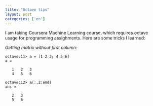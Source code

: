 ```yaml
--- 
title: "Octave tips"
layout: post
categories: ['en']
---
```


I am taking Coursera Machine Learning course, which requires octave usage for programming assighments. Here are some tricks I learned:

*Getting matrix without first column:*

```
octave:11> a = [1 2 3; 4 5 6]
a =

   1   2   3
   4   5   6

octave:12> a(:,2:end)
ans =

   2   3
   5   6
```
